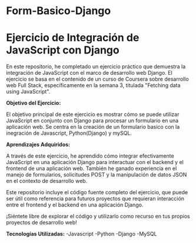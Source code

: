 # Form-Basico-Django

# Ejercicio de Integración de JavaScript con Django

En este repositorio, he completado un ejercicio práctico que demuestra la integración de JavaScript con el marco de desarrollo web Django. El ejercicio se basa en el contenido de un curso de Coursera sobre desarrollo web Full Stack, específicamente en la semana 3, titulada "Fetching data using JavaScript".

**Objetivo del Ejercicio:**

El objetivo principal de este ejercicio es mostrar cómo se puede utilizar JavaScript en conjunto con Django para procesar un formulario en una aplicación web. 
Se centra en la creación de un formulario basico con la inegración de Javascript, Python(Django) y mySQL.

**Aprendizajes Adquiridos:**

A través de este ejercicio, he aprendido cómo integrar efectivamente JavaScript en una aplicación Django para interactuar con el backend y el frontend de una aplicación web. También he ganado experiencia en el manejo de formularios, solicitudes POST y la manipulación de datos JSON en el contexto de desarrollo web.

Este repositorio incluye el código fuente completo del ejercicio, que puede ser útil como referencia para futuros proyectos que requieran interacción entre el frontend y el backend en una aplicación Django.

¡Siéntete libre de explorar el código y utilizarlo como recurso en tus propios proyectos de desarrollo web!


**Tecnologías Utilizadas:**
-Javascript
-Python
-Django
-MySQL
